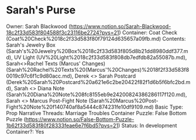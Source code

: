 # Sarah's Purse

Owner: Sarah Blackwood (https://www.notion.so/Sarah-Blackwood-18c2f33d583f804588f3c23116be2724?pvs=21)
Container: Coat Check (Coat%20Check%2018c2f33d583f80f79124d635657a09fb.md)
Contents: Sarah's Jewelry Box (Sarah's%20Jewelry%20Box%2018c2f33d583f805d8b21dd8980ddf377.md), UV Light (UV%20Light%2018c2f33d583f808db7edfdb82a55087b.md), Sarah<>Rachel Texts (Marcus' Changes) (Sarah%20Rachel%20Texts%20(Marcus'%20Changes)%2018f2f33d583f80019c97c6f1c9d80acc.md), Derek <> Sarah Postcard (Derek%20Sarah%20Postcard%20a621e6c2be20422f82f1d6b5f6bfc2bd.md), Sarah <> Diana Note (Sarah%20Diana%20Note%208fc8155eb9e24200824386286117f120.md), Sarah <> Marcus Post-Fight Note (Sarah%20Marcus%20Post-Fight%20Note%20f140740af8a5444c874231fe10df9109.md)
Basic Type: Prop
Narrative Threads: Marriage Troubles
Container Puzzle: False Bottom Puzzle (https://www.notion.so/False-Bottom-Puzzle-1b62f33d583f80f28333feae6e7f6bd5?pvs=21)
Status: In development
Container?: Yes
